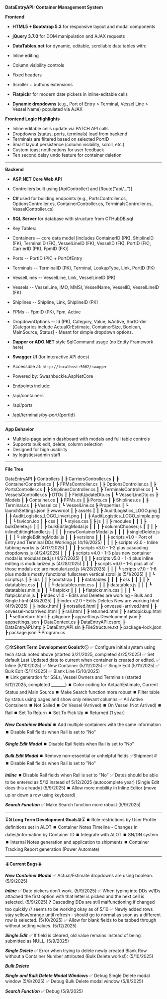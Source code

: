 **DataEntryAPI: Container Management System**

**Frontend**

-   **HTML5 + Bootstrap 5.3** for responsive layout and modal components
-   **jQuery 3.7.0** for DOM manipulation and AJAX requests
-   **DataTables.net** for dynamic, editable, scrollable data tables with:

-   Inline editing
-   Column visibility controls
-   Fixed headers
-   Scroller + buttons extensions

-   **Flatpickr** for modern date pickers in inline-editable cells
-   **Dynamic dropdowns** (e.g., Port of Entry > Terminal, Vessel Line > Vessel Name) populated via AJAX

**Frontend Logic Highlights**

-   Inline editable cells update via PATCH API calls
-   Dropdowns (status, ports, terminals) load from backend
-   Terminals are filtered based on selected PortID
-   Smart layout persistence (column visibility, scroll, etc.)
-   Custom toast notifications for user feedback
-   Ten second delay undo feature for container deletion

* * * * *

**Backend**

-   **ASP.NET Core Web API**
-   Controllers built using [ApiController] and [Route("api/...")]
-   **C#** used for building endpoints (e.g., PortsController.cs, OptionsController.cs, ContainerController.cs, TerminalsController.cs, VesselController.cs)
-   **SQL Server** for database with structure from CTHubDB.sql

-   Key Tables:

-   Containers -- core data model [includes ContainerID (PK), ShiplineID (FK), TerminalID (FK), VesselLineID (FK), VesselID (FK), PortID (FK), CarrierID (PK), FpmID (FK)]
-   Ports -- PortID (PK) + PortOfEntry
-   Terminals -- TerminalID (PK), Terminal, LookupType, Link, PortID (FK)
-   VesselLines -- VesselLine, Link, VesselLineID (PK)
-   Vessels -- VesselLine, IMO, MMSI, VesselName, VesselID, VesselLineID (FK)
-   Shiplines -- Shipline, Link, ShiplineID (PK)
-   FPMs -- FpmID (PK), Fpm, Active
-   DropdownOptions -- Id (PK), Category, Value, IsActive, SortOrder [Categories include ActualOrEstimate, ContainerSize, Boolean, MainSource, Status] - Meant for simple dropdown options.

-   **Dapper or ADO.NET** style SqlCommand usage (no Entity Framework here)
-   **Swagger UI** (for interactive API docs)

-   Accessible at: `http://localhost:5062/swagger`
-   Powered by: Swashbuckle.AspNetCore

-   Endpoints include:

-   /api/containers
-   /api/ports
-   /api/terminals/by-port/{portId}

* * * * *

**App Behavior**

-   Multiple-page admin dashboard with modals and full table controls
-   Supports bulk edit, delete, column selection
-   Designed for high usability
-   by logistics/admin staff

* * * * *

**File Tree**

DataEntryAPI
 ┣ Controllers
 ┃ ┣ CarriersController.cs
 ┃ ┣ ContainerController.cs
 ┃ ┣ FPMsController.cs
 ┃ ┣ OptionsController.cs
 ┃ ┣ PortsController.cs
 ┃ ┣ ShiplinesController.cs
 ┃ ┣ TerminalsController.cs
 ┃ ┗ VesselsController.cs
 ┣ DTOs
 ┃ ┣ FieldUpdateDto.cs
 ┃ ┗ VesselLineDto.cs
 ┣ Models
 ┃ ┣ Container.cs
 ┃ ┣ FPMs.cs
 ┃ ┣ Ports.cs
 ┃ ┣ Shiplines.cs
 ┃ ┣ Terminal.cs
 ┃ ┣ Vessel.cs
 ┃ ┗ VesselLine.cs
 ┣ Properties
 ┃ ┗ launchSettings.json
 ┣ wwwroot
 ┃ ┣ assets
 ┃ ┃ ┣ AuditLogistics_LOGO.png
 ┃ ┃ ┣ AuditLogistics_LOGO_invert.png
 ┃ ┃ ┣ AuditLogistics_LOGO_simple.png
 ┃ ┃ ┗ favicon.ico
 ┃ ┣ css
 ┃ ┃ ┗ styles.css
 ┃ ┣ js
 ┃ ┃ ┣ modules
 ┃ ┃ ┃ ┣ bulkDelete.js
 ┃ ┃ ┃ ┣ bulkEditingModal.js
 ┃ ┃ ┃ ┣ columnChooser.js
 ┃ ┃ ┃ ┣ inlineEditingHandler.js
 ┃ ┃ ┃ ┣ newContainerModal.js
 ┃ ┃ ┃ ┣ singleDelete.js
 ┃ ┃ ┃ ┗ singleEditingModal.js
 ┃ ┃ ┣ versions
 ┃ ┃ ┃ ┣ scripts v1.0 - Port of Entry and Terminal DDs Working.js (4/16/2025)
 ┃ ┃ ┃ ┣ scripts v2.0 - Inline tabbing works.js (4/17/2025)
 ┃ ┃ ┃ ┣ scripts v3.0 - 1-2 plus cascading dropdowns.js (4/24/2025)
 ┃ ┃ ┃ ┣ scripts v4.0 - 1-3 plus new container modal is modularized.js (4/27/2025)
 ┃ ┃ ┃ ┣ scripts v5.0 - 1-4 plus inline editing is modularized.js (4/28/2025)
 ┃ ┃ ┃ ┣ scripts v6.0 - 1-5 plus all of those modals etc are modularized.js (4/28/2025)
 ┃ ┃ ┃ ┗ scripts v7.0 - 1-6 plus modals mostly functional fullscreen vertical scroll.js (5/1/2025)
 ┃ ┃ ┗ scripts.js
 ┃ ┣ libs
 ┃ ┃ ┣ bootstrap
 ┃ ┃ ┣ datatables
 ┃ ┃ ┃ ┣ css
 ┃ ┃ ┃ ┃ ┣ datatables.css
 ┃ ┃ ┃ ┃ ┗ datatables.min.css
 ┃ ┃ ┃ ┣ datatables.js
 ┃ ┃ ┃ ┗ datatables.min.js
 ┃ ┃ ┗ flatpickr
 ┃ ┃ ┃ ┣ flatpickr.min.css
 ┃ ┃ ┃ ┗ flatpickr.min.js
 ┃ ┣ index v1.0 - Edits and Deletes are working - Bulk and Single.html (4/8/2025)
 ┃ ┣ index v2.0 - Edits Deletes New are working.html (4/9/2025)
 ┃ ┣ index.html
 ┃ ┣ notsailed.html
 ┃ ┣ onvessel-arrived.html
 ┃ ┣ onvessel-notarrived.html
 ┃ ┣ rail.html
 ┃ ┣ returned.html
 ┃ ┣ settopickup.html
 ┃ ┗ settoreturn.html
 ┣ .gitignore
 ┣ appsettings.Development.json
 ┣ appsettings.json
 ┣ DataContext.cs
 ┣ DataEntryAPI.csproj
 ┣ DataEntryAPI.http
 ┣ DataEntryAPI.sln
 ┣ FileStructure.txt
 ┣ package-lock.json
 ┣ package.json
 ┗ Program.cs
 
* * * * *
 
⏲️🛠️**Short Term Development Goals**🛠️⏲️
 ✅ Configure initial system using tech stack noted above (started 3/21/2025, completed 4/25/2025)
 ✅ Set default Last Updated date to current when container is created or edited.
    ✅ Inline (5/10/2025)
    ✅ New Container (5/11/2025)
    ✅ Single Edit (5/11/2025)
    ✅ Bulk Edit (5/11/2025)
    ✅ Blank Line (5/10/2025)  
 ⏹️ Link generation for SSLs, Vessel Owners and Terminals (started 5/12/2025, completed _______)
 ⏹️ Color coding for Actual/Estimate, Current Status and Main Source
 ⏹️ Make Search function more robust
 ⏹️ Filter table by status using pages and show only relevant columns
    ✅ All Active Containers
    ⏹️ Not Sailed
    ⏹️ On Vessel (Arrived)
    ⏹️ On Vessel (Not Arrived)
    ⏹️ Rail
    ⏹️ Set To Return
    ⏹️ Set To Pick Up
    ⏹️ Returned (1 year)
    
 ***New Container Modal***
 ⏹️ Add multiple containers with the same information
 ⏹️ Disable Rail fields when Rail is set to "No"

  ***Single Edit Modal***
 ⏹️ Disable Rail fields when Rail is set to "No"
 
 ***Bulk Edit Modal***
 ⏹️ Remove non-essential or unhelpful fields
    ✅Shipment #
 ⏹️ Disable Rail fields when Rail is set to "No"
 
 ***Inline***
 ⏹️ Disable Rail fields when Rail is set to "No"
 ✅ Dates should be able to be entered as 5/12 instead of 5/12/2025 (autocomplete year) [Single Edit does this already] (5/9/2025)
 ⏹️ Allow more mobility in Inline Editor (move up or down a row using keyboard)

 ***Search Function***
 ✅ Make Search function more robust (5/9/2025)

* * * * *

⏳🛠️**Long Term Development Goals**🛠️⏳
⏹️ Role restrictions by User Profile definitions set in ALOT
⏹️ Container Notes Timeline - Changes in dates/information by Container ID
⏹️ Integrate with ALOT
   ⏹️ SN/DN system
   ⏹️ Internal Notes generation and application to shipments
⏹️ Container Tracking Report generation (Power Automate)

* * * * *

🪲**Current Bugs**🪲

***New Container Modal***
✅ Actual/Estimate dropdowns are using boolean. (5/9/2025)
 
***Inline***
✅ Date pickers don't work. (5/9/2025)
✅ When typing into DDs w/IDs attached the first option with that letter is picked and the next cell is selected. (5/9/2025)
❓ Cascading DDs are still malfunctioning if changed too quickly // seems to be working okay as of 5/10
✅ Newly added rows stay yellow/orange until refresh - should go to normal as soon as a different row is selected. (5/10/2025)
✅ Allow for blank fields to be tabbed through without setting values. (5/12/2025)
 
***Single Edit***
✅ If field is cleared, old value remains instead of being submitted as NULL. (5/9/2025)

***Single Delete***
✅ Error when trying to delete newly created Blank Row without a Container Number attributed (Bulk Delete works!): (5/10/2025)
       
***Bulk Delete***

***Single and Bulk Delete Modal Windows***
✅ Debug Single Delete modal window (5/8/2025)
✅ Debug Bulk Delete modal window (5/8/2025)
 
***Search Function***
✅ Debug (5/9/2025)
